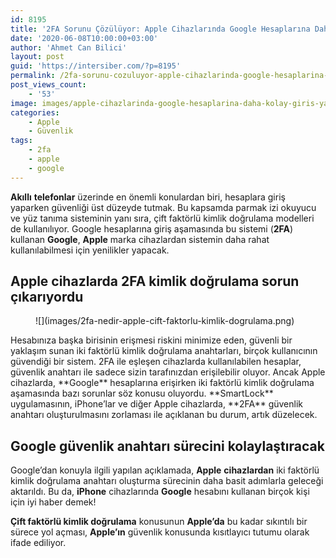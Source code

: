 ```yaml
---
id: 8195
title: '2FA Sorunu Çözülüyor: Apple Cihazlarında Google Hesaplarına Daha Kolay Giriş Yapılabilecek'
date: '2020-06-08T10:00:00+03:00'
author: 'Ahmet Can Bilici'
layout: post
guid: 'https://intersiber.com/?p=8195'
permalink: /2fa-sorunu-cozuluyor-apple-cihazlarinda-google-hesaplarina-daha-kolay-giris-yapilabilecek/
post_views_count:
    - '53'
image: images/apple-cihazlarinda-google-hesaplarina-daha-kolay-giris-yapilabilecek.jpg
categories:
    - Apple
    - Güvenlik
tags:
    - 2fa
    - apple
    - google
---
```


**Akıllı** **telefonlar** üzerinde en önemli konulardan biri, hesaplara giriş yaparken güvenliği üst düzeyde tutmak. Bu kapsamda parmak izi okuyucu ve yüz tanıma sisteminin yanı sıra, çift faktörlü kimlik doğrulama modelleri de kullanılıyor. Google hesaplarına giriş aşamasında bu sistemi (**2FA**) kullanan **Google**, **Apple** marka cihazlardan sistemin daha rahat kullanılabilmesi için yenilikler yapacak.

## Apple cihazlarda 2FA kimlik doğrulama sorun çıkarıyordu

<figure class="wp-block-image size-large">![](images/2fa-nedir-apple-cift-faktorlu-kimlik-dogrulama.png)</figure>Hesabınıza başka birisinin erişmesi riskini minimize eden, güvenli bir yaklaşım sunan iki faktörlü kimlik doğrulama anahtarları, birçok kullanıcının güvendiği bir sistem. 2FA ile eşleşen cihazlarda kullanılabilen hesaplar, güvenlik anahtarı ile sadece sizin tarafınızdan erişilebilir oluyor. Ancak Apple cihazlarda, **Google** hesaplarına erişirken iki faktörlü kimlik doğrulama aşamasında bazı sorunlar söz konusu oluyordu. **SmartLock** uygulamasının, iPhone’lar ve diğer Apple cihazlarda, **2FA** güvenlik anahtarı oluşturulmasını zorlaması ile açıklanan bu durum, artık düzelecek.

## Google güvenlik anahtarı sürecini kolaylaştıracak

Google’dan konuyla ilgili yapılan açıklamada, **Apple** **cihazlardan** iki faktörlü kimlik doğrulama anahtarı oluşturma sürecinin daha basit adımlarla geleceği aktarıldı. Bu da, **iPhone** cihazlarında **Google** hesabını kullanan birçok kişi için iyi haber demek!

**Çift faktörlü kimlik doğrulama** konusunun **Apple’da** bu kadar sıkıntılı bir sürece yol açması, **Apple’ın** güvenlik konusunda kısıtlayıcı tutumu olarak ifade ediliyor.